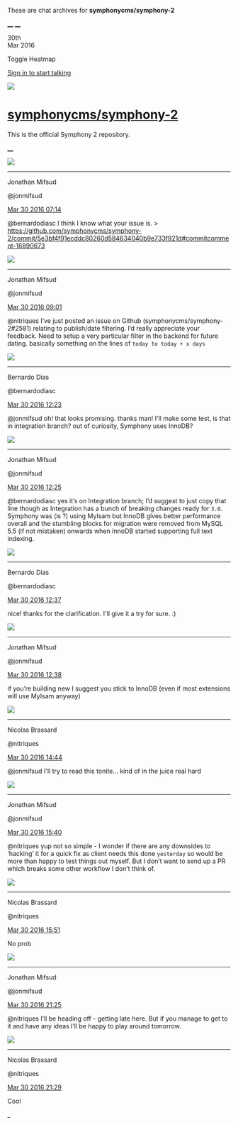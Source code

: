 These are chat archives for **symphonycms/symphony-2**

[__](/symphonycms/symphony-2/archives/2016/03/31)
[__](/symphonycms/symphony-2/archives/2016/03/29)

30th  
Mar 2016

Toggle Heatmap

[Sign in to start talking](/login?action=login&button=archive-login)

![](https://avatars-02.gitter.im/group/iv/3/57542c45c43b8c601977197e?s=48)

#  [symphonycms/symphony-2](/symphonycms/symphony-2)

This is the official Symphony 2 repository.

[ __ ](/orgs/symphonycms/rooms "More symphonycms rooms" )

![](https://avatars1.githubusercontent.com/u/859775?v=3&s=30)

__ __

Jonathan Mifsud

@jonmifsud

[Mar 30 2016
07:14](https://gitter.im/symphonycms/symphony-2?at=56fb7ccdd9b73e635f6784af ""
)

@bernardodiasc I think I know what your issue is. &gt;
<https://github.com/symphonycms/symphony-2/commit/5e3bf4f91ecddc80260d584634040b9e733f921d#commitcomment-16890673>

![](https://avatars1.githubusercontent.com/u/859775?v=3&s=30)

__ __

Jonathan Mifsud

@jonmifsud

[Mar 30 2016
09:01](https://gitter.im/symphonycms/symphony-2?at=56fb95ec11ea211749c3136c ""
)

@nitriques I’ve just posted an issue on Github (symphonycms/symphony-2#2581)
relating to publish/date filtering. I’d really appreciate your feedback. Need
to setup a very particular filter in the backend for future dating. basically
something on the lines of `today to today + x days`

![](https://avatars1.githubusercontent.com/u/131859?v=3&s=30)

__ __

Bernardo Dias

@bernardodiasc

[Mar 30 2016
12:23](https://gitter.im/symphonycms/symphony-2?at=56fbc53bd39de41b495ef1ea ""
)

@jonmifsud oh! that looks promising. thanks man! I'll make some test, is that
in integration branch? out of curiosity, Symphony uses InnoDB?

![](https://avatars1.githubusercontent.com/u/859775?v=3&s=30)

__ __

Jonathan Mifsud

@jonmifsud

[Mar 30 2016
12:25](https://gitter.im/symphonycms/symphony-2?at=56fbc5ad8d2a72471b7b68ff ""
)

@bernardodiasc yes it’s on Integration branch; I’d suggest to just copy that
line though as Integration has a bunch of breaking changes ready for `3.0`.
Symphony was (is ?) using MyIsam but InnoDB gives better performance overall
and the stumbling blocks for migration were removed from MySQL 5.5 (if not
mistaken) onwards when InnoDB started supporting full text indexing.

![](https://avatars1.githubusercontent.com/u/131859?v=3&s=30)

__ __

Bernardo Dias

@bernardodiasc

[Mar 30 2016
12:37](https://gitter.im/symphonycms/symphony-2?at=56fbc898bbffcc665faa8604 ""
)

nice! thanks for the clarification. I'll give it a try for sure. :)

![](https://avatars1.githubusercontent.com/u/859775?v=3&s=30)

__ __

Jonathan Mifsud

@jonmifsud

[Mar 30 2016
12:38](https://gitter.im/symphonycms/symphony-2?at=56fbc8c7bbffcc665faa8613 ""
)

if you’re building new I suggest you stick to InnoDB (even if most extensions
will use MyIsam anyway)

![](https://avatars1.githubusercontent.com/u/771169?v=3&s=30)

__ __

Nicolas Brassard

@nitriques

[Mar 30 2016
14:44](https://gitter.im/symphonycms/symphony-2?at=56fbe630e4a8384a1bbd451c ""
)

@jonmifsud I'll try to read this tonite... kind of in the juice real hard

![](https://avatars1.githubusercontent.com/u/859775?v=3&s=30)

__ __

Jonathan Mifsud

@jonmifsud

[Mar 30 2016
15:40](https://gitter.im/symphonycms/symphony-2?at=56fbf38911ea211749c331c5 ""
)

@nitriques yup not so simple - I wonder if there are any downsides to
‘hacking’ it for a quick fix as client needs this done `yesterday` so would be
more than happy to test things out myself. But I don’t want to send up a PR
which breaks some other workflow I don’t think of.

![](https://avatars1.githubusercontent.com/u/771169?v=3&s=30)

__ __

Nicolas Brassard

@nitriques

[Mar 30 2016
15:51](https://gitter.im/symphonycms/symphony-2?at=56fbf6118d2a72471b7b7ad3 ""
)

No prob

![](https://avatars1.githubusercontent.com/u/859775?v=3&s=30)

__ __

Jonathan Mifsud

@jonmifsud

[Mar 30 2016
21:25](https://gitter.im/symphonycms/symphony-2?at=56fc445ee4a8384a1bbd67a2 ""
)

@nitriques I’ll be heading off - getting late here. But if you manage to get
to it and have any ideas I’ll be happy to play around tomorrow.

![](https://avatars1.githubusercontent.com/u/771169?v=3&s=30)

__ __

Nicolas Brassard

@nitriques

[Mar 30 2016
21:29](https://gitter.im/symphonycms/symphony-2?at=56fc455611ea211749c35011 ""
)

Cool

_

